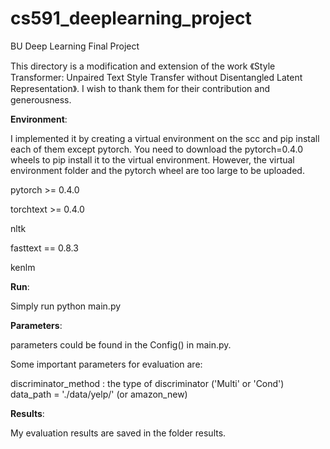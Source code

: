 # cs591_deeplearning_project
BU Deep Learning Final Project

This directory is a modification and extension of the work 《Style Transformer: Unpaired Text Style Transfer without Disentangled Latent Representation》. I wish to thank them for their contribution and generousness.


**Environment**:

I implemented it by creating a virtual environment on the scc and pip install each of them except pytorch. You need to download the pytorch=0.4.0 wheels to pip install it to the virtual environment. However, the virtual environment folder and the pytorch wheel are too large to be uploaded. 

pytorch >= 0.4.0

torchtext >= 0.4.0

nltk

fasttext == 0.8.3

kenlm

**Run**:

Simply run python main.py 

**Parameters**:

parameters could be found in the Config() in main.py. 

Some important parameters for evaluation are: 

discriminator_method : the type of discriminator ('Multi' or 'Cond')
data_path = './data/yelp/' (or amazon_new)


**Results**:

My evaluation results are saved in the folder results.
